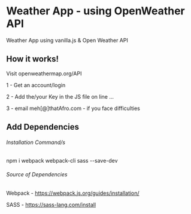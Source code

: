 # Weather App - using OpenWeather API

Weather App using vanilla.js & Open Weather API

## How it works!

Visit openweathermap.org/API

1 - Get an account/login

2 - Add the/your Key in the JS file on line ...

3 - email meh[@]thatAfro.com - if you face difficulties

## Add Dependencies
###### Installation Command/s

npm i webpack webpack-cli sass --save-dev

###### Source of Dependencies

Webpack - https://webpack.js.org/guides/installation/

SASS - https://sass-lang.com/install
